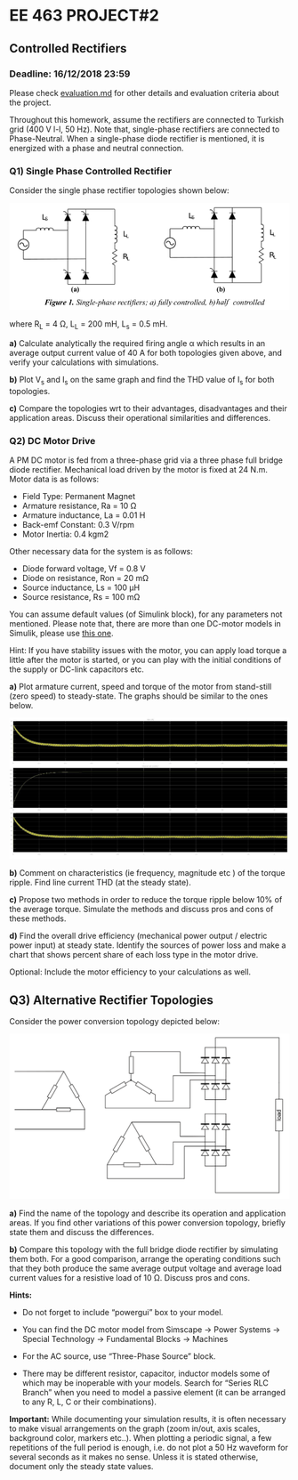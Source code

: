 # EE 463 PROJECT#2

## Controlled Rectifiers

### Deadline: 16/12/2018 23:59

Please check [evaluation.md](evaluation.md) for other details and evaluation criteria about the project.

Throughout this homework, assume the rectifiers are connected to Turkish grid (400 V l-l, 50 Hz). Note that, single-phase rectifiers are connected to Phase-Neutral. When a single-phase diode rectifier is mentioned, it is energized with a phase and neutral connection.

### Q1) Single Phase Controlled Rectifier

Consider the single phase rectifier topologies shown below:

![](single_phase_rectifiers.png)

where R<sub>L</sub> = 4 Ω, L<sub>L</sub> = 200 mH, L<sub>s</sub> = 0.5 mH.

**a)** Calculate analytically the required firing angle α which results in an average output current value of 40 A for both topologies given above, and verify your calculations with simulations.

**b)** Plot V<sub>s</sub> and I<sub>s</sub> on the same graph and find the THD value of I<sub>s</sub> for both topologies.

**c)** Compare the topologies wrt to their advantages, disadvantages and their application areas. Discuss their operational similarities and differences.

### Q2) DC Motor Drive

A PM DC motor is fed from a three-phase grid via a three phase full bridge diode rectifier. Mechanical load driven by the motor is fixed at 24 N.m. Motor data is as follows:

- Field Type: Permanent Magnet
- Armature resistance, Ra = 10 Ω
- Armature inductance, La = 0.01 H
- Back-emf Constant: 0.3 V/rpm
- Motor Inertia: 0.4 kgm2

Other necessary data for the system is as follows:

- Diode forward voltage, Vf = 0.8 V
- Diode on resistance, Ron = 20 mΩ
- Source inductance, Ls = 100 µH
- Source resistance, Rs = 100 mΩ

You can assume default values (of Simulink block), for any parameters not mentioned. Please note that, there are more than one DC-motor models in Simulik, please use [this one](https://www.mathworks.com/help/physmod/sps/powersys/ref/dcmachine.html).

Hint: If you have stability issues with the motor, you can apply load torque a little after the motor is started, or you can play with the initial conditions of the supply or DC-link capacitors etc.

**a)** Plot armature current, speed and torque of the motor from stand-still (zero speed) to steady-state. The graphs should be similar to the ones below. 

![](dc_motor_current.jpg)

**b)** Comment on characteristics (ie frequency, magnitude etc ) of the torque ripple. Find line current THD (at the steady state).

**c)** Propose two methods in order to reduce the torque ripple below 10% of the average torque. Simulate the methods and discuss pros and cons of these methods.


**d)** Find the overall drive efficiency (mechanical power output / electric power input) at steady state. Identify the sources of power loss and make a chart that shows percent share of each loss type in the motor drive. 

Optional: Include the motor efficiency to your calculations as well.

## Q3) Alternative Rectifier Topologies

Consider the power conversion topology depicted below:

![](q3.gif)

**a)** Find the name of the topology and describe its operation and application areas. If you find other variations of this power conversion topology, briefly state them and discuss the differences.


**b)** Compare this topology with the full bridge diode rectifier by simulating them both. For a good comparison, arrange the operating conditions such that they both produce the same average output voltage and average load current values for a resistive load of 10 Ω. Discuss pros and cons.

**Hints:** 

- Do not forget to include “powergui” box to your model.

- You can find the DC motor model from Simscape → Power Systems → Special Technology → Fundamental Blocks → Machines

- For the AC source, use “Three-Phase Source” block.

- There may be different resistor, capacitor, inductor models some of which may be inoperable with your models. Search for “Series RLC Branch” when you need to model a passive element (it can be arranged to any R, L, C or their combinations).

**Important:** While documenting your simulation results, it is often
necessary to make visual arrangements on the graph (zoom in/out, axis
scales, background color, markers etc..). When plotting a periodic
signal, a few repetitions of the full period is enough, i.e. do not plot
a 50 Hz waveform for several seconds as it makes no sense. Unless it is
stated otherwise, document only the steady state values.
